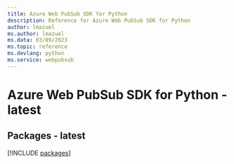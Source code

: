 ```yaml
---
title: Azure Web PubSub SDK for Python
description: Reference for Azure Web PubSub SDK for Python
author: lmazuel
ms.author: lmazuel
ms.data: 03/09/2023
ms.topic: reference
ms.devlang: python
ms.service: webpubsub
---
```

# Azure Web PubSub SDK for Python - latest
## Packages - latest
[!INCLUDE [packages](web-pubsub-index.md)]